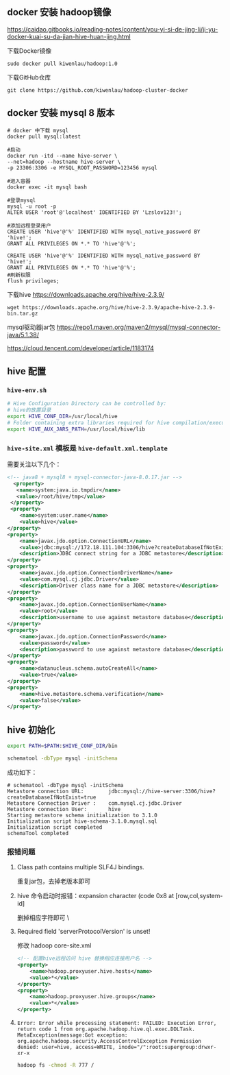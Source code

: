 ## docker 安装 hadoop镜像 

https://caidao.gitbooks.io/reading-notes/content/you-yi-si-de-jing-li/ji-yu-docker-kuai-su-da-jian-hive-huan-jing.html


下载Docker镜像

    sudo docker pull kiwenlau/hadoop:1.0

下载GitHub仓库

    git clone https://github.com/kiwenlau/hadoop-cluster-docker

## docker 安装 mysql 8 版本

    # docker 中下载 mysql
    docker pull mysql:latest

    #启动
    docker run -itd --name hive-server \
    --net=hadoop --hostname hive-server \
    -p 23306:3306 -e MYSQL_ROOT_PASSWORD=123456 mysql

    #进入容器
    docker exec -it mysql bash

    #登录mysql
    mysql -u root -p
    ALTER USER 'root'@'localhost' IDENTIFIED BY 'Lzslov123!';

    #添加远程登录用户
    CREATE USER 'hive'@'%' IDENTIFIED WITH mysql_native_password BY 'hive!';
    GRANT ALL PRIVILEGES ON *.* TO 'hive'@'%';

    CREATE USER 'hive'@'%' IDENTIFIED WITH mysql_native_password BY 'hive!';
    GRANT ALL PRIVILEGES ON *.* TO 'hive'@'%';
    #刷新权限
    flush privileges;


下载hive https://downloads.apache.org/hive/hive-2.3.9/

    wget https://downloads.apache.org/hive/hive-2.3.9/apache-hive-2.3.9-bin.tar.gz

mysql驱动器jar包 https://repo1.maven.org/maven2/mysql/mysql-connector-java/5.1.38/
 

 https://cloud.tencent.com/developer/article/1183174


## hive 配置

### `hive-env.sh`
```bash
# Hive Configuration Directory can be controlled by:
# hive的放置目录
export HIVE_CONF_DIR=/usr/local/hive
# Folder containing extra libraries required for hive compilation/execution can be controlled by:
export HIVE_AUX_JARS_PATH=/usr/local/hive/lib
```

### `hive-site.xml` 模板是  `hive-default.xml.template`
需要关注以下几个：
```xml
<!-- java8 + mysql8 + mysql-connector-java-8.0.17.jar -->
  <property>
   <name>system:java.io.tmpdir</name>
   <value>/root/hive/tmp</value>
 </property>
 <property>
    <name>system:user.name</name>
    <value>hive</value>
</property>
<property>
    <name>javax.jdo.option.ConnectionURL</name>
    <value>jdbc:mysql://172.18.111.104:3306/hive?createDatabaseIfNotExist=true</value>
    <description>JDBC connect string for a JDBC metastore</description>
</property>
<property>
    <name>javax.jdo.option.ConnectionDriverName</name>
    <value>com.mysql.cj.jdbc.Driver</value>
    <description>Driver class name for a JDBC metastore</description>
</property>
<property>
    <name>javax.jdo.option.ConnectionUserName</name>
    <value>root</value>
    <description>username to use against metastore database</description>
</property>
<property>
    <name>javax.jdo.option.ConnectionPassword</name>
    <value>password</value>
    <description>password to use against metastore database</description>
</property>
<property>
    <name>datanucleus.schema.autoCreateAll</name>
    <value>true</value>
</property>
<property>
    <name>hive.metastore.schema.verification</name>
    <value>false</value>
</property>
```

## hive 初始化
```bash
export PATH=$PATH:$HIVE_CONF_DIR/bin

schematool -dbType mysql -initSchema
```
成功如下：
```
# schematool -dbType mysql -initSchema
Metastore connection URL:        jdbc:mysql://hive-server:3306/hive?createDatabaseIfNotExist=true
Metastore Connection Driver :    com.mysql.cj.jdbc.Driver
Metastore connection User:       hive
Starting metastore schema initialization to 3.1.0
Initialization script hive-schema-3.1.0.mysql.sql 
Initialization script completed
schemaTool completed
```
### 报错问题
1. Class path contains multiple SLF4J bindings.

    重复jar包，去掉老版本即可

2. hive 命令启动时报错：expansion character (code 0x8 at [row,col,system-id]

    删掉相应字符即可 \

3. Required field 'serverProtocolVersion' is unset! 

    修改 hadoop core-site.xml
    ```xml
    <!-- 配置hive远程访问 hive 替换相应连接用户名 -->
    <property>
	    <name>hadoop.proxyuser.hive.hosts</name>
	    <value>*</value>
    </property>
    <property>
        <name>hadoop.proxyuser.hive.groups</name>
        <value>*</value>
    </property> 
    ```

4. `Error: Error while processing statement: FAILED: Execution Error, return code 1 from org.apache.hadoop.hive.ql.exec.DDLTask. MetaException(message:Got exception: org.apache.hadoop.security.AccessControlException Permission denied: user=hive, access=WRITE, inode="/":root:supergroup:drwxr-xr-x`
    ```bash
    hadoop fs -chmod -R 777 /
    ```